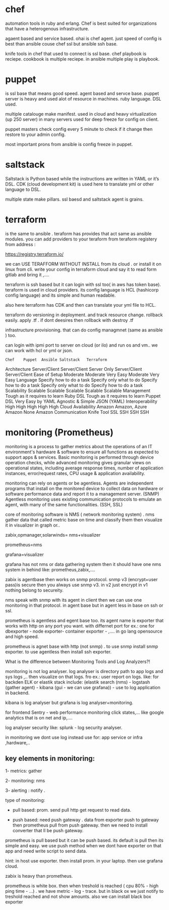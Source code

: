 


# chef

automation tools in ruby and erlang. Chef is best suited for organizations that have a heterogenous infrastructure. 

agaent based and service based. ohai is chef agent. just speed of config is best than ansible  couse chef ssl but ansible ssh base.

knife tools in chef that used to connect is ssl base. chef playbook is reciepe. cookbook is multiple reciepe. in ansible multiple play is playbook.

# puppet

is ssl base that means good speed. agent based and servce base. puppet server is heavy and used alot of resource in machines. ruby language. DSL used.

multiple catalouge make manifest. used in cloud and heavy virtualization (up 250 server) in many servers used for deep freeze for config on client.


puppet masters check config every 5  minute to check if it change then restore to your admin config.

most important prons from ansible is config freeze in puppet.


# saltstack

Saltstack is Python based while the instructions are written in YAML or it’s DSL. CDK (cloud development kit) is used here to translate yml or other language to DSL.

multiple state make pillars. ssl baesd and saltstack agent is grains.


# terraform 

is the same to ansible . teraform has provides that act same as ansible modules. you can add providers to your teraform from teraform registery from address :

https://registry.terraform.io/


we can USE TERAFFORM WITHOUT INSTALL from its cloud . or install it on linux from cli. write your config in terraform cloud and say it to read form gitlab and bring it ,....


terraform is ssh based but it can login with ssl too( in aws has token base). teraform is used in cloud providers. its config language is HCL (hashicorp config language) and its simple and human readable. 

also here terraform has CDK and then can translate your yml file to HCL. 

terraform do versioning in deployment. and track resource change. rollback easily. apply .tf . if dont deesires then rollback with destroy .tf

infrastructure provisioning. that can do config managmnet (same as ansible ) too. 

can login with ipmi port to  server on cloud (or ilo) and run os and vm.. we can work with hcl or yml or json. 


	Chef	Puppet	Ansible	Saltstack	Terraform
Architecture	Server/Client	Server/Client	Server Only	Server/Client	Server/Client
Ease of Setup	Moderate	Moderate	Very Easy	Moderate	Very Easy
Language	Specify how to do a task	Specify only what to do	Specify how to do a task	Specify only what to do	Specify how to do a task
Scalability	Scalable	Scalable	Scalable	Scalable	Scalable
Management	Tough as it requires to learn Ruby DSL	Tough as it requires to learn Puppet DSL	Very Easy by YAML	Agnostic & Simple	JSON (YAML)
Interoperability	High	High	High	High	High
Cloud Availability	Amazon	Amazon, Azure	Amazon	None	Amazon
Communication	Knife Tool	SSL	SSH	SSH	SSH


# monitoring (Prometheus)

monitoring is a process to gather metrics about the operations of an IT environment's hardware & software to ensure all functions as expected to support apps & services.
Basic monitoring is performed through device operation checks, while advanced monitoring gives granular views on operational states, including average response times, number of application instances, error/request rates, CPU usage & application availability.

monitoring can rely on agents or be agentless.
Agents are independent programs that install on the monitored device to collect data on hardware or software performance data and report it to a management server. (SNMP)
Agentless monitoring uses existing communication protocols to emulate an agent, with many of the same functionalities. (SSH, SSL)





core of monitoring software is NMS ( network monitoring system) . nms gather data that called metric base on time and classify them then visualize it in visualizer in graph or..

zabix,opmanager,solarwinds= nms+visualizer


prometheus=nms

grafana=visualizer


grafana has not nms or data gathering system then it should have one nms system in behind like: prometheus,zabix,....


zabix is agentbase then works on snmp protocol. snmp v3 (encrypt+user pass)is secure then you always use snmp v3. in v2 just encrypt in v1 nothing belong to secureity.

nms speak with snmp with its agent in client then we can use one monitoring in that protocol. in agent base but in agent less in base on ssh or ssl.


prometheus is agentless and egent base too. its agent name is exporter that works with http on any port you want. with differnet port for ex.: one for dbexporter - node exporter- container exporter - ,.... in go lang opensource and high speed. 

prometheus is agnet base with http (not snmp) . to use snmp install snmp exporter. to use agentless then install ssh exporter.




What is the difference between Monitoring Tools and Log Analyzers?!

monitoring is not log analyser. log analyser is directory path to app logs and sys logs ,.. then visualize on that logs. fro ex.: user report on logs. like:
for backden ELK or elastik stack include: (elastik search (nms) - logstash (gather agent) - kibana (gui - we can use grafana))  - use to log application in backend.

kibana is log analyser but grafana is log analyser+monitoring.

for frontend Sentry - web performance monitoring click states,... like google analytics that is on net and ip,....

log analyser security like: splunk - log security analyser.

in monitoring we dont use log instead use for: app service or infra ,hardware,.. 



## key elements in monitoring:

1- metrics: gather

2- monitoring: nms

3- alerting : notify .


type of monitoring:


- pull based: prom. send pull http get request to read data.

  
- push based: need push gateway . data from exporter push to gateway then prometheus pull from push gateway. then we need to install converter that ll be push gateway.


 prometheus is pull based but it can be push based. its default is pull then its simple and easy. we use push method when we dont have exporter on that app and need write script to send data. 

 

hint: in host use exporter. then install prom. in your laptop. then use grafana cloud.


zabix is heavy than prometheus.


prometheus is white box. then when treshold is reached ( cpu 80% - high ping time - ...) .  we have metric - log - trace. but in black ox we just notify to treshold reached and not show amounts. also we can install black box exporter



























